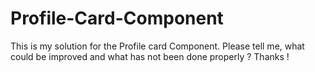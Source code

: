 # Profile-Card-Component
This is my solution for the Profile card Component. Please tell me, what could be improved and what has not been done properly ? Thanks !
